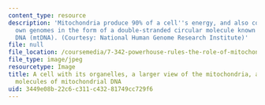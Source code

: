 ```yaml
---
content_type: resource
description: 'Mitochondria produce 90% of a cell''s energy, and also contain their
  own genomes in the form of a double-stranded circular molecule known as mitochondrial
  DNA (mtDNA). (Courtesy: National Human Genome Research Institute)'
file: null
file_location: /coursemedia/7-342-powerhouse-rules-the-role-of-mitochondria-in-human-diseases-spring-2011/3449e08b22c6c311c43281749cc729f6_7-342s11-th.jpg
file_type: image/jpeg
resourcetype: Image
title: A cell with its organelles, a larger view of the mitochondria, and circular
  molecules of mitochondrial DNA
uid: 3449e08b-22c6-c311-c432-81749cc729f6
---
```

